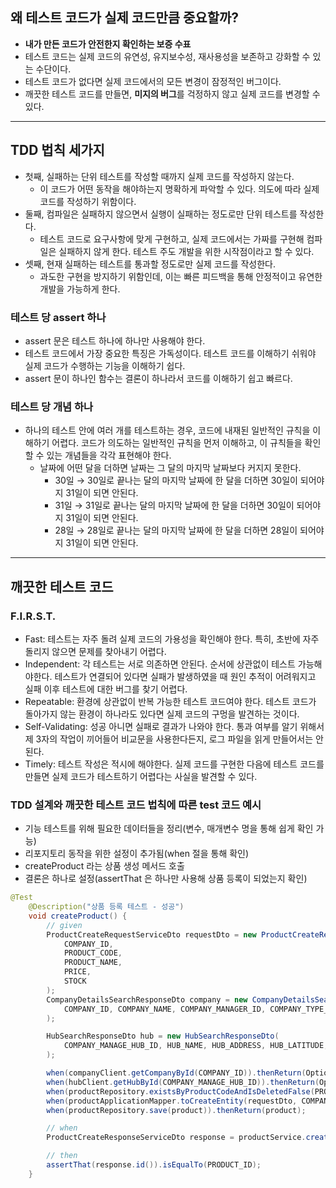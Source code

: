 ## 왜 테스트 코드가 실제 코드만큼 중요할까?

- **내가 만든 코드가 안전한지 확인하는 보증 수표**
- 테스트  코드는 실제 코드의 유연성, 유지보수성, 재사용성을 보존하고 강화할 수 있는 수단이다.
- 테스트 코드가 없다면 실제 코드에서의 모든 변경이 잠정적인 버그이다.
- 깨끗한 테스트 코드를 만들면, **미지의 버그**를 걱정하지 않고 실제 코드를 변경할 수 있다.
---
## TDD 법칙 세가지

- 첫째, 실패하는 단위 테스트를 작성할 때까지 실제 코드를 작성하지 않는다.
    - 이 코드가 어떤 동작을 해야하는지 명확하게 파악할 수 있다. 의도에 따라 실제 코드를 작성하기 위함이다.
- 둘째, 컴파일은 실패하지 않으면서 실행이 실패하는 정도로만 단위 테스트를 작성한다.
    - 테스트 코드로 요구사항에 맞게 구현하고, 실제 코드에서는 가짜를 구현해 컴파일은 실패하지 않게 한다. 테스트 주도 개발을 위한 시작점이라고 할 수 있다.
- 셋째, 현재 실패하는 테스트를 통과할 정도로만 실제 코드를 작성한다.
    - 과도한 구현을 방지하기 위함인데, 이는 빠른 피드백을 통해 안정적이고 유연한 개발을 가능하게 한다.

### 테스트 당 assert 하나

- assert 문은 테스트 하나에 하나만 사용해야 한다.
- 테스트 코드에서 가장 중요한 특징은 가독성이다. 테스트 코드를 이해하기 쉬워야 실제 코드가 수행하는 기능을 이해하기 쉽다.
- assert 문이 하나인 함수는 결론이 하나라서 코드를 이해하기 쉽고 빠르다.

### 테스트 당 개념 하나

- 하나의 테스트 안에 여러 개를 테스트하는 경우, 코드에 내재된 일반적인 규칙을 이해하기 어렵다. 코드가 의도하는 일반적인 규칙을 먼저 이해하고, 이 규칙들을 확인할 수 있는 개념들을 각각 표현해야 한다.
    - 날짜에 어떤 달을 더하면 날짜는 그 달의 마지막 날짜보다 커지지 못한다.
        - 30일 → 30일로 끝나는 달의 마지막 날짜에 한 달을 더하면 30일이 되어야지 31일이 되면 안된다.
        - 31일 → 31일로 끝나는 달의 마지막 날짜에 한 달을 더하면 30일이 되어야지 31일이 되면 안된다.
        - 28일 → 28일로 끝나는 달의 마지막 날짜에 한 달을 더하면 28일이 되어야지 31일이 되면 안된다.
---
## 깨끗한 테스트 코드

### F.I.R.S.T.

- Fast: 테스트는 자주 돌려 실제 코드의 가용성을 확인해야 한다. 특히, 초반에 자주 돌리지 않으면 문제를 찾아내기 어렵다.
- Independent: 각 테스트는 서로 의존하면 안된다. 순서에 상관없이 테스트 가능해야한다. 테스트가 연결되어 있다면 실패가 발생하였을 때 원인 추적이 어려워지고 실패 이후 테스트에 대한 버그를 찾기 어렵다.
- Repeatable: 환경에 상관없이 반복 가능한 테스트 코드여야 한다. 테스트 코드가 돌아가지 않는 환경이 하나라도 있다면 실제 코드의 구멍을 발견하는 것이다.
- Self-Validating: 성공 아니면 실패로 결과가 나와야 한다. 통과 여부를 알기 위해서 제 3자의 작업이 끼어들어 비교문을 사용한다든지, 로그 파일을 읽게 만들어서는 안된다.
- Timely: 테스트 작성은 적시에 해야한다. 실제 코드를 구현한 다음에 테스트 코드를 만들면 실제 코드가 테스트하기 어렵다는 사실을 발견할 수 있다.

### TDD 설계와 깨끗한 테스트 코드 법칙에 따른 test 코드 예시

- 기능 테스트를 위해 필요한 데이터들을 정리(변수, 매개변수 명을 통해 쉽게 확인 가능)
- 리포지토리 동작을 위한 설정이 추가됨(when 절을 통해 확인)
- createProduct 라는 상품 생성 메서드 호출
- 결론은 하나로 설정(assertThat 은 하나만 사용해 상품 등록이 되었는지 확인)

```java
@Test
	@Description("상품 등록 테스트 - 성공")
	void createProduct() {
		// given
		ProductCreateRequestServiceDto requestDto = new ProductCreateRequestServiceDto(
			COMPANY_ID,
			PRODUCT_CODE,
			PRODUCT_NAME,
			PRICE,
			STOCK
		);
		CompanyDetailsSearchResponseDto company = new CompanyDetailsSearchResponseDto(
			COMPANY_ID, COMPANY_NAME, COMPANY_MANAGER_ID, COMPANY_TYPE_SUPPLIER, COMPANY_MANAGE_HUB_ID, COMPANY_ADDRESS
		);

		HubSearchResponseDto hub = new HubSearchResponseDto(
			COMPANY_MANAGE_HUB_ID, HUB_NAME, HUB_ADDRESS, HUB_LATITUDE, HUB_LONGITUDE, HUB_MANAGER_ID
		);

		when(companyClient.getCompanyById(COMPANY_ID)).thenReturn(Optional.of(company));
		when(hubClient.getHubById(COMPANY_MANAGE_HUB_ID)).thenReturn(Optional.of(hub));
		when(productRepository.existsByProductCodeAndIsDeletedFalse(PRODUCT_CODE)).thenReturn(false);
		when(productApplicationMapper.toCreateEntity(requestDto, COMPANY_NAME, COMPANY_MANAGE_HUB_ID)).thenReturn(product);
		when(productRepository.save(product)).thenReturn(product);

		// when
		ProductCreateResponseServiceDto response = productService.createProduct(requestDto, HUB_MANAGER_ID, UserRoleType.HUB_MANAGER);

		// then
		assertThat(response.id()).isEqualTo(PRODUCT_ID);
	}
```